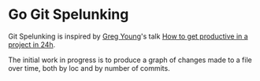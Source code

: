 # Go Git Spelunking

Git Spelunking is inspired by [Greg Young](https://twitter.com/gregyoung?ref_src=twsrc%5Egoogle%7Ctwcamp%5Eserp%7Ctwgr%5Eauthor)'s talk [How to get productive in a project in 24h](https://vimeo.com/channels/425450/43624436).

The initial work in progress is to produce a graph of changes made to a file over time, both by loc and by number of commits.

